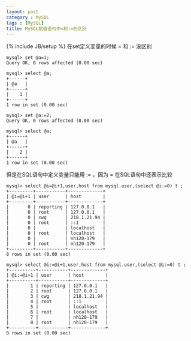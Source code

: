 ```yaml
---
layout: post
category : MySQL
tags : [MySQL]
title: MySQL赋值语句中=和:=的区别
---
```

{% include JB/setup %}
在set定义变量的时候 = 和 := 没区别

    mysql> set @a=1;
    Query OK, 0 rows affected (0.00 sec)

    mysql> select @a;
    +------+
    | @a   |
    +------+
    |    1 |
    +------+
    1 row in set (0.00 sec)

    mysql> set @a:=2;
    Query OK, 0 rows affected (0.00 sec)

    mysql> select @a;
    +------+
    | @a   |
    +------+
    |    2 |
    +------+
    1 row in set (0.00 sec)
    
但是在SQL语句中定义变量只能用 := ，因为 = 在SQL语句中还表示比较

    mysql> select @i=@i+1,user,host from mysql.user,(select @i:=0) t ; 
    +---------+-----------+-------------+
    | @i=@i+1 | user      | host        |
    +---------+-----------+-------------+
    |       0 | reporting | 127.0.0.1   |
    |       0 | root      | 127.0.0.1   |
    |       0 | cwg       | 218.1.21.94 |
    |       0 | root      | ::1         |
    |       0 |           | localhost   |
    |       0 | root      | localhost   |
    |       0 |           | nh120-179   |
    |       0 | root      | nh120-179   |
    +---------+-----------+-------------+
    8 rows in set (0.00 sec)

    mysql> select @i:=@i+1,user,host from mysql.user,(select @i:=0) t ;
    +----------+-----------+-------------+
    | @i:=@i+1 | user      | host        |
    +----------+-----------+-------------+
    |        1 | reporting | 127.0.0.1   |
    |        2 | root      | 127.0.0.1   |
    |        3 | cwg       | 218.1.21.94 |
    |        4 | root      | ::1         |
    |        5 |           | localhost   |
    |        6 | root      | localhost   |
    |        7 |           | nh120-179   |
    |        8 | root      | nh120-179   |
    +----------+-----------+-------------+
    8 rows in set (0.00 sec)